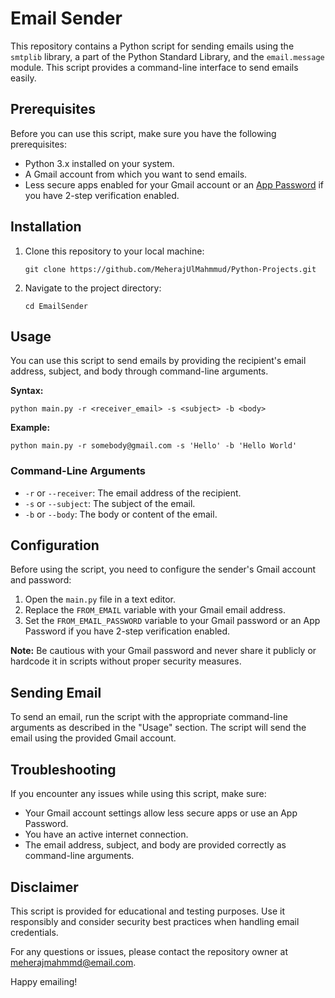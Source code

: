 # Email Sender

This repository contains a Python script for sending emails using the `smtplib` library, a part of the Python Standard Library, and the `email.message` module. This script provides a command-line interface to send emails easily.

## Prerequisites

Before you can use this script, make sure you have the following prerequisites:

-   Python 3.x installed on your system.
-   A Gmail account from which you want to send emails.
-   Less secure apps enabled for your Gmail account or an [App Password](https://support.google.com/accounts/answer/185833?hl=en) if you have 2-step verification enabled.

## Installation

1. Clone this repository to your local machine:

    ```
    git clone https://github.com/MeherajUlMahmmud/Python-Projects.git
    ```

2. Navigate to the project directory:

    ```
    cd EmailSender
    ```

## Usage

You can use this script to send emails by providing the recipient's email address, subject, and body through command-line arguments.

**Syntax:**

```
python main.py -r <receiver_email> -s <subject> -b <body>
```

**Example:**

```
python main.py -r somebody@gmail.com -s 'Hello' -b 'Hello World'
```

### Command-Line Arguments

-   `-r` or `--receiver`: The email address of the recipient.
-   `-s` or `--subject`: The subject of the email.
-   `-b` or `--body`: The body or content of the email.

## Configuration

Before using the script, you need to configure the sender's Gmail account and password:

1. Open the `main.py` file in a text editor.
2. Replace the `FROM_EMAIL` variable with your Gmail email address.
3. Set the `FROM_EMAIL_PASSWORD` variable to your Gmail password or an App Password if you have 2-step verification enabled.

**Note:** Be cautious with your Gmail password and never share it publicly or hardcode it in scripts without proper security measures.

## Sending Email

To send an email, run the script with the appropriate command-line arguments as described in the "Usage" section. The script will send the email using the provided Gmail account.

## Troubleshooting

If you encounter any issues while using this script, make sure:

-   Your Gmail account settings allow less secure apps or use an App Password.
-   You have an active internet connection.
-   The email address, subject, and body are provided correctly as command-line arguments.

## Disclaimer

This script is provided for educational and testing purposes. Use it responsibly and consider security best practices when handling email credentials.

For any questions or issues, please contact the repository owner at meherajmahmmd@email.com.

Happy emailing!
